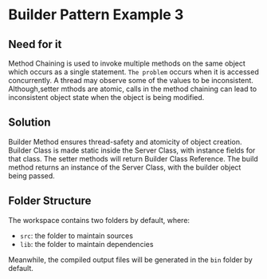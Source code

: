 # Builder Pattern Example 3

## Need for it
Method Chaining is used to invoke multiple methods on the same object which occurs as a single statement. `The problem` occurs when it is accessed concurrently. A thread may observe some of the values to be inconsistent. Although,setter mthods are atomic, calls in the method chaining can lead to inconsistent object state when the object is being modified.

## Solution
Builder Method ensures thread-safety and atomicity of object creation. Builder Class is made static inside the Server Class, with instance fields for that class. The setter methods will return Builder Class Reference. The build method returns an instance of the Server Class, with the builder object being passed.

## Folder Structure

The workspace contains two folders by default, where:

- `src`: the folder to maintain sources
- `lib`: the folder to maintain dependencies

Meanwhile, the compiled output files will be generated in the `bin` folder by default.
